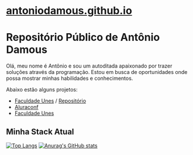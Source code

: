 # [antoniodamous.github.io](https://antoniodamous.github.io/)

# Repositório Público de Antônio Damous

Olá, meu nome é Antônio e sou um autoditada apaixonado por trazer soluções através da programação. Estou em busca de oportunidades onde possa mostrar minhas habilidades e conhecimentos.

Abaixo estão alguns projetos:

- [Faculdade Unes](https://antoniodamous.github.io/site-faculdade-unes/) / [Repositório](site-faculdade-unes)
- [Aluraconf](https://github.com/antoniodamous/aluraconf)
- [Faculdade Unes](https://github.com/antoniodamous/site-faculdade-unes)


## Minha Stack Atual

[![Top Langs](https://github-readme-stats.vercel.app/api/top-langs/?username=antoniodamous)](https://github.com/antoniodamous/github-readme-stats)
[![Anurag's GitHub stats](https://github-readme-stats.vercel.app/api?username=antoniodamous)](https://github.com/antoniodamous/github-readme-stats)
